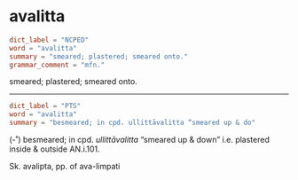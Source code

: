 # avalitta

``` toml
dict_label = "NCPED"
word = "avalitta"
summary = "smeared; plastered; smeared onto."
grammar_comment = "mfn."
```

smeared; plastered; smeared onto.

--------------------

``` toml
dict_label = "PTS"
word = "avalitta"
summary = "besmeared; in cpd. ullittāvalitta “smeared up & do"
```

(\-˚) besmeared; in cpd. *ullittāvalitta* “smeared up & down” i.e. plastered inside & outside AN.i.101.

Sk. avalipta, pp. of ava\-limpati

